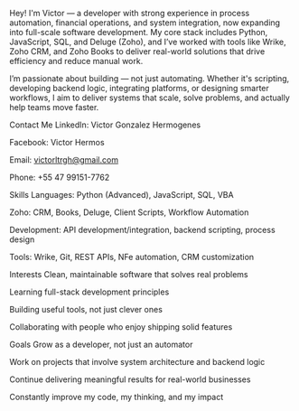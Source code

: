 Hey! I'm Victor — a developer with strong experience in process automation, financial operations, and system integration, now expanding into full-scale software development. My core stack includes Python, JavaScript, SQL, and Deluge (Zoho), and I’ve worked with tools like Wrike, Zoho CRM, and Zoho Books to deliver real-world solutions that drive efficiency and reduce manual work.

I’m passionate about building — not just automating. Whether it's scripting, developing backend logic, integrating platforms, or designing smarter workflows, I aim to deliver systems that scale, solve problems, and actually help teams move faster.

Contact Me
LinkedIn: Victor Gonzalez Hermogenes

Facebook: Victor Hermos

Email: victorltrgh@gmail.com

Phone: +55 47 99151-7762

Skills
Languages: Python (Advanced), JavaScript, SQL, VBA

Zoho: CRM, Books, Deluge, Client Scripts, Workflow Automation

Development: API development/integration, backend scripting, process design

Tools: Wrike, Git, REST APIs, NFe automation, CRM customization

Interests
Clean, maintainable software that solves real problems

Learning full-stack development principles

Building useful tools, not just clever ones

Collaborating with people who enjoy shipping solid features

Goals
Grow as a developer, not just an automator

Work on projects that involve system architecture and backend logic

Continue delivering meaningful results for real-world businesses

Constantly improve my code, my thinking, and my impact
